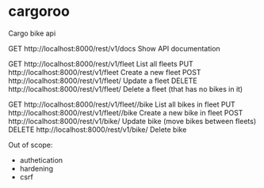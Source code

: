 # cargoroo

Cargo bike api


GET    http://localhost:8000/rest/v1/docs                   Show API documentation

GET    http://localhost:8000/rest/v1/fleet                  List all fleets
PUT    http://localhost:8000/rest/v1/fleet                  Create a new fleet
POST   http://localhost:8000/rest/v1/fleet/<id>             Update a fleet
DELETE http://localhost:8000/rest/v1/fleet/<id>             Delete a fleet (that has no bikes in it)

GET    http://localhost:8000/rest/v1/fleet/<id>/bike        List all bikes in fleet <id>
PUT    http://localhost:8000/rest/v1/fleet/<id>/bike        Create a new bike in fleet <id>
POST   http://localhost:8000/rest/v1/bike/<id>              Update bike <id> (move bikes between fleets)
DELETE http://localhost:8000/rest/v1/bike/<id>              Delete bike <id>

Out of scope:
- authetication
- hardening
- csrf

